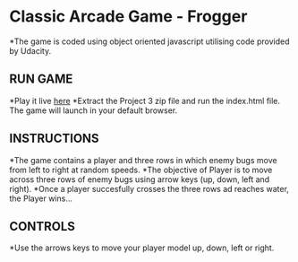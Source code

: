 # Classic Arcade Game - Frogger

*The game is coded using object oriented javascript utilising code provided by Udacity.

## RUN GAME
*Play it live [here](https://vaibhavmanni.github.io/frogger-game/) 
*Extract the Project 3 zip file and run the index.html file.
The game will launch in your default browser.


## INSTRUCTIONS
*The game contains a player and three rows in which enemy bugs move from left to right at random speeds.
*The objective of Player is to move across three rows of enemy bugs  using arrow keys (up, down, left and right).
*Once a player succesfully crosses the three rows ad reaches water, the Player wins...


##  CONTROLS
*Use the arrows keys to move your player model up, down, left or right.
